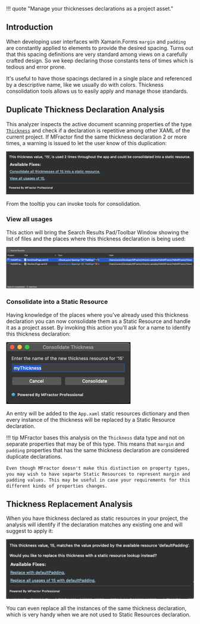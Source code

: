 !!! quote "Manage your thicknesses declarations as a project asset."

## Introduction

When developing user interfaces with Xamarin.Forms `margin` and `padding` are constantly applied to elements to provide the desired spacing. Turns out that this spacing definitions are very standard among views on a carefully crafted design. So we keep declaring those constants tens of times which is tedious and error prone.

It's useful to have those spacings declared in a single place and referenced by a descriptive name, like we usually do with colors. Thickness consolidation tools allows us to easily apply and manage those standards.

## Duplicate Thickness Declaration Analysis

This analyzer inspects the active document scanning properties of the type [`Thickness`](https://docs.microsoft.com/en-us/dotnet/api/xamarin.forms.thickness?view=xamarin-forms) and check if a declaration is repetitive among other XAML of the current project. If MFractor find the same thickness declaration 2 or more times, a warning is issued to let the user know of this duplication:

![Tooltip in place of duplicate thickness declaration](/img/xamarin-forms/thickness-analysis-tooltip.png)

From the tooltip you can invoke tools for consolidation.

### View all usages

This action will bring the Search Results Pad/Toolbar Window showing the list of files and the places where this thickness declaration is being used:

![Search Results displayin each instance of the referenced thickness](/img/xamarin-forms/thickness-analysis-results.png)

### Consolidate into a Static Resource

Having knowledge of the places where you've already used this thickness declaration you can now consolidate them as a Static Resource and handle it as a project asset. By invoking this action you'll ask for a name to identify this thickness declaration: 

![Typing the name for consolidating a thickness result](/img/xamarin-forms/thickness-analysis-consolidate.png)

An entry will be added to the `App.xaml` static resources dictionary and then every instance of the thickness will be replaced by a Static Resource declaration.

!!! tip
    MFractor bases this analysis on the `Thickness` data type and not on separate properties that may be of this type. This means that `margin` and `padding` properties that has the same thickness declaration are considered duplicate declarations.

    Even though MFractor doesn't make this distinction on property types, you may wish to have separte Static Resources to represent margin and padding values. This may be useful in case your requirements for this different kinds of properties changes.

## Thickness Replacement Analysis

When you have thickness declared as static resources in your project, the analysis will identify if the declaration matches any existing one and will suggest to apply it:

![Tooltip showing suggested actions to replace references of thickness with existing Static Resource](/img/xamarin-forms/thickness-analysis-replace.png)

You can even replace all the instances of the same thickness declaration, which is very handy when we are not used to Static Resources declaration.